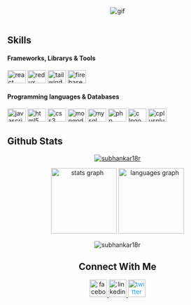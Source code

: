 <!-- gif -->
<div  align="center">
 <img  src="https://media.tenor.com/GfSX-u7VGM4AAAAC/coding.gif" alt="gif">
</div>
<br>
<h2 align="left">Skills</h2>

<h4 align="left">Frameworks, Librarys & Tools</h4>
<div align="left">
    <img src="https://cdn.jsdelivr.net/gh/devicons/devicon/icons/react/react-original.svg" height="30" width="42" alt="react logo"  />
    <img src="https://cdn.jsdelivr.net/gh/devicons/devicon/icons/redux/redux-original.svg" height="30" width="42" alt="redux logo"  />
    <img src="https://cdn.jsdelivr.net/gh/devicons/devicon/icons/tailwindcss/tailwindcss-plain.svg" height="30" width="42" alt="tailwindcss" />
    <img src="https://cdn.jsdelivr.net/gh/devicons/devicon/icons/firebase/firebase-plain.svg" height="30" width="42" alt="firebase logo"  />
 </div>
 <h4 align="left">Programming languages & Databases</h4>
<div align="left">
  <img src="https://cdn.jsdelivr.net/gh/devicons/devicon/icons/javascript/javascript-original.svg" height="30" width="42" alt="javascript logo"  />
  <img src="https://cdn.jsdelivr.net/gh/devicons/devicon/icons/html5/html5-original.svg" height="30" width="42" alt="html5 logo"  />
  <img src="https://cdn.jsdelivr.net/gh/devicons/devicon/icons/css3/css3-original.svg" height="30" width="42" alt="css3 logo"  />
   <img src="https://cdn.jsdelivr.net/gh/devicons/devicon/icons/mongodb/mongodb-original.svg" height="30" width="42" alt="mongodb logo"  />
  <img src="https://cdn.jsdelivr.net/gh/devicons/devicon/icons/mysql/mysql-original.svg" height="30" width="42" alt="mysql logo"  />
  <img src="https://cdn.jsdelivr.net/gh/devicons/devicon/icons/php/php-original.svg" height="30" width="42" alt="php logo"  />
   <img src="https://cdn.jsdelivr.net/gh/devicons/devicon/icons/c/c-original.svg" height="30" width="42" alt="c logo"  />
  <img src="https://cdn.jsdelivr.net/gh/devicons/devicon/icons/cplusplus/cplusplus-original.svg" height="30" width="42" alt="cplusplus logo"  />
 </div>
</div>
<!-- github stats -->
<h2 align="left">Github Stats</h2>
<p align="center"> <a href="https://github.com/ryo-ma/github-profile-trophy"><img src="https://github-profile-trophy.vercel.app/?username=subhankar18r" alt="subhankar18r" /></a> </p>
<div align="center">
  <img src="https://github-readme-stats.vercel.app/api?hide_title=false&hide_rank=false&show_icons=true&include_all_commits=true&count_private=true&disable_animations=false&theme=dracula&locale=en&hide_border=false&username=subhankar18r" height="150" alt="stats graph"  />
  <img src="https://github-readme-stats.vercel.app/api/top-langs?locale=en&hide_title=false&layout=compact&card_width=320&langs_count=5&theme=dracula&hide_border=false&username=subhankar18r" height="150" alt="languages graph"  />
</div>
<p align="center"><img align="center" src="https://github-readme-streak-stats.herokuapp.com/?user=subhankar18r&" alt="subhankar18r" /></p>
<!-- Connect with me -->
<div align="center">
    <h2 >Connect With Me</h2>
    <a href="https://facebook.com/subhankar18r" target="_blank">
        <img height="40" width="auto" src="https://facebook.com/images/fb_icon_325x325.png" alt="facebook">
    </a>
    <a href="https://linkedin.com/in/subhankar18r" target="_blank">
     <img height="40" width="auto" src="https://cdn.jsdelivr.net/gh/devicons/devicon/icons/linkedin/linkedin-original.svg" alt="linkedin" />
    </a>
    <a href="https://twitter.com/subhankar18r" target="_blank" style="color:#1D9BF0 ;" >
    <img height="40" width="auto" src="https://upload.wikimedia.org/wikipedia/commons/thumb/4/4f/Twitter-logo.svg/150px-Twitter-logo.svg.png" alt="twitter" >
    </a>
    </div>
